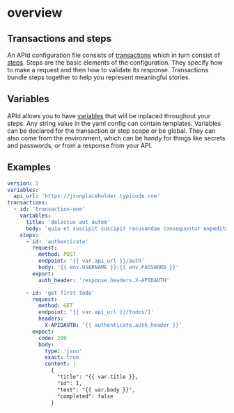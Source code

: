 # overview

## Transactions and steps

An APId configuration file consists of [transactions](https://github.com/getapid/apid-cli/tree/22534ec0dafbcd65c14c4b649fbab9b5f7ae7398/docs/transactions/README.md) which in turn consist of [steps](https://github.com/getapid/apid-cli/tree/22534ec0dafbcd65c14c4b649fbab9b5f7ae7398/docs/steps/README.md). Steps are the basic elements of the configuration. They specify how to make a request and then how to validate its response. Transactions bundle steps together to help you represent meaningful stories.

## Variables

APId allows you to have [variables](https://github.com/getapid/apid-cli/tree/22534ec0dafbcd65c14c4b649fbab9b5f7ae7398/docs/variables/README.md) that will be inplaced throughout your steps. Any string value in the yaml config can contain templates. Variables can be declared for the transaction or step scope or be global. They can also come from the environment, which can be handy for things like secrets and passwords, or from a response from your API.

## Examples

```yaml
version: 1
variables:
  api_url: 'https://jsonplaceholder.typicode.com'
transactions:
  - id: 'transaction-one'
    variables:
      title: 'delectus aut autem'
      body: 'quia et suscipit suscipit recusandae consequuntur expedita'
    steps:
      - id: 'authenticate'
        request:
          method: POST
          endpoint: '{{ var.api_url }}/auth'
          body: '{{ env.USERNAME }}:{{ env.PASSWORD }}'
        export:
          auth_header: 'response.headers.X-APIDAUTH'

      - id: 'get first todo'
        request:
          method: GET
          endpoint: '{{ var.api_url }}/todos/1'
          headers:
            X-APIDAUTH: '{{ authenticate.auth_header }}'
        expect:
          code: 200
          body:
            type: 'json'
            exact: true
            content: |
              {
                "title": "{{ var.title }},
                "id": 1,
                "text": "{{ var.body }}",
                "completed": false
              }
```

